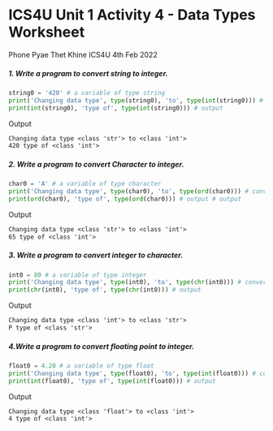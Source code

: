 # ICS4U Unit 1 Activity 4 - Data Types Worksheet

Phone Pyae Thet Khine
ICS4U
4th Feb 2022

##### 1. Write a program to convert string to integer.
```python
string0 = '420' # a variable of type string
print('Changing data type', type(string0), 'to', type(int(string0))) # conversion
print(int(string0), 'type of', type(int(string0))) # output
```
Output
```txt
Changing data type <class 'str'> to <class 'int'>
420 type of <class 'int'>
```
##### 2. Write a program to convert Character to integer.
```python
char0 = 'A' # a variable of type character
print('Changing data type', type(char0), 'to', type(ord(char0))) # conversion
print(ord(char0), 'type of', type(ord(char0))) # output # output
```
Output
```txt
Changing data type <class 'str'> to <class 'int'>
65 type of <class 'int'>
```
##### 3. Write a program to convert integer to character.
```python
int0 = 80 # a variable of type integer
print('Changing data type', type(int0), 'to', type(chr(int0))) # conversion
print(chr(int0), 'type of', type(chr(int0))) # output
```
Output
```txt
Changing data type <class 'int'> to <class 'str'>
P type of <class 'str'>
```
##### 4.Write a program to convert floating point to integer.
```python
float0 = 4.20 # a variable of type float
print('Changing data type', type(float0), 'to', type(int(float0))) # conversion
print(int(float0), 'type of', type(int(float0))) # output
```
Output
```txt
Changing data type <class 'float'> to <class 'int'>
4 type of <class 'int'>
```